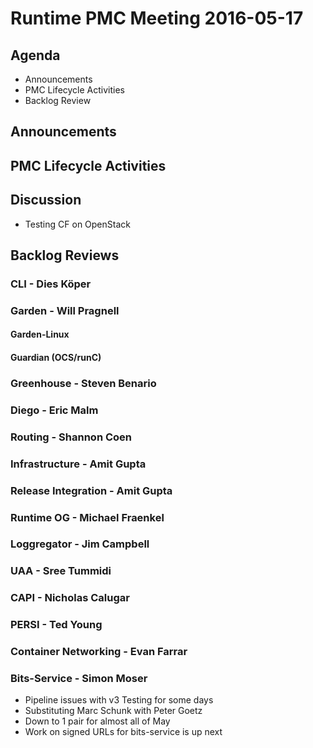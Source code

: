# Runtime PMC Meeting 2016-05-17

## Agenda
* Announcements
* PMC Lifecycle Activities
* Backlog Review

## Announcements


## PMC Lifecycle Activities


## Discussion
* Testing CF on OpenStack

## Backlog Reviews

### CLI - Dies Köper

### Garden - Will Pragnell

#### Garden-Linux

#### Guardian (OCS/runC)

### Greenhouse - Steven Benario

### Diego - Eric Malm

### Routing - Shannon Coen

### Infrastructure - Amit Gupta

### Release Integration - Amit Gupta

### Runtime OG - Michael Fraenkel

### Loggregator - Jim Campbell

### UAA - Sree Tummidi

### CAPI - Nicholas Calugar

### PERSI - Ted Young

### Container Networking - Evan Farrar

### Bits-Service - Simon Moser

* Pipeline issues with v3 Testing for some days
* Substituting Marc Schunk with Peter Goetz
* Down to 1 pair for almost all of May
* Work on signed URLs for bits-service is up next 



